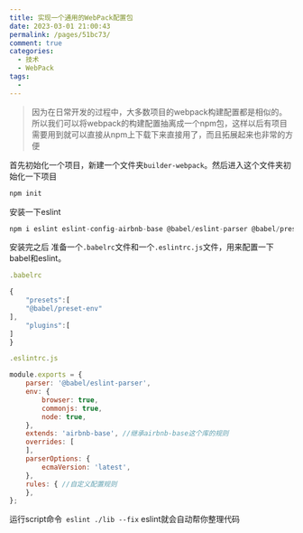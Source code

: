 ```yaml
---
title: 实现一个通用的WebPack配置包
date: 2023-03-01 21:00:43
permalink: /pages/51bc73/
comment: true
categories:
  - 技术
  - WebPack
tags:
  - 
---
```


>因为在日常开发的过程中，大多数项目的webpack构建配置都是相似的。所以我们可以将webpack的构建配置抽离成一个npm包，这样以后有项目需要用到就可以直接从npm上下载下来直接用了，而且拓展起来也非常的方便

首先初始化一个项目，新建一个文件夹```builder-webpack```。然后进入这个文件夹初始化一下项目
```js
npm init
```
安装一下eslint
```js
npm i eslint eslint-config-airbnb-base @babel/eslint-parser @babel/preset-env @babel/core -D
```
安装完之后 准备一个```.babelrc```文件和一个```.eslintrc.js```文件，用来配置一下babel和eslint。
```js
.babelrc

{
    "presets":[
    "@babel/preset-env"
],
    "plugins":[
]
}

```
```js
.eslintrc.js

module.exports = {
    parser: '@babel/eslint-parser',
    env: {
        browser: true,
        commonjs: true,
        node: true,
    },
    extends: 'airbnb-base', //继承airbnb-base这个库的规则
    overrides: [
    ],
    parserOptions: {
        ecmaVersion: 'latest',
    },
    rules: { //自定义配置规则
    },
};

```

运行script命令``` eslint ./lib --fix``` eslint就会自动帮你整理代码

<template>
  <div>
    <p>预计阅读时间: 123 分钟</p>
    <p>字数: 123字</p>
  </div>
</template>

<script setup lang="ts">

console.log(pageData,123123)
</script>



